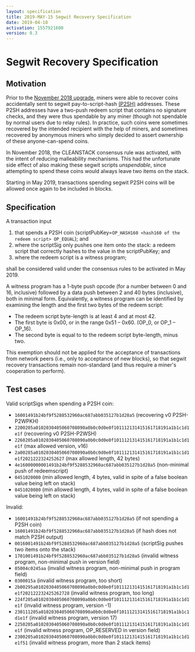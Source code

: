 ```yaml
---
layout: specification
title: 2019-MAY-15 Segwit Recovery Specification
date: 2019-04-10
activation: 1557921600
version: 0.3
---
```


Segwit Recovery Specification
===============================================

## Motivation
Prior to the [November 2018 upgrade](2018-nov-upgrade.md), miners were able to recover coins accidentally sent to segwit pay-to-script-hash [(P2SH)](https://github.com/bitcoin/bips/blob/master/bip-0016.mediawiki) addresses. These P2SH addresses have a two-push redeem script that contains no signature checks, and they were thus spendable by any miner (though not spendable by normal users due to relay rules). In practice, such coins were sometimes recovered by the intended recipient with the help of miners, and sometimes recovered by anonymous miners who simply decided to assert ownership of these anyone-can-spend coins.

In November 2018, the CLEANSTACK consensus rule was activated, with the intent of reducing malleability mechanisms. This had the unfortunate side effect of also making these segwit scripts *unspendable*, since attempting to spend these coins would always leave two items on the stack.

Starting in May 2019, transactions spending segwit P2SH coins will be allowed once again to be included in blocks.

## Specification
A transaction input
1. that spends a P2SH coin (scriptPubKey=`OP_HASH160 <hash160 of the redeem script> OP_EQUAL`); and
2. where the scriptSig only pushes one item onto the stack: a redeem script that correctly hashes to the value in the scriptPubKey; and
3. where the redeem script is a witness program;

shall be considered valid under the consensus rules to be activated in May 2019.

A witness program has a 1-byte push opcode (for a number between 0 and 16, inclusive) followed by a data push between 2 and 40 bytes (inclusive), both in minimal form.
Equivalently, a witness program can be identified by examining the length and the first two bytes of the redeem script:
* The redeem script byte-length is at least 4 and at most 42.
* The first byte is 0x00, or in the range 0x51 – 0x60. (OP_0, or OP_1 – OP_16).
* The second byte is equal to to the redeem script byte-length, minus two.

This exemption should not be applied for the acceptance of transactions from network peers (i.e., only to acceptance of new blocks), so that segwit recovery transactions remain non-standard (and thus require a miner's cooperation to perform).

## Test cases

Valid scriptSigs when spending a P2SH coin:

* `16001491b24bf9f5288532960ac687abb035127b1d28a5` (recovering v0 P2SH-P2WPKH)
* `2200205a0102030405060708090a0b0c0d0e0f101112131415161718191a1b1c1d1e1f` (recovering v0 P2SH-P2WSH)
* `2260205a0102030405060708090a0b0c0d0e0f101112131415161718191a1b1c1d1e1f` (max allowed version, v16)
* `2a00285a0102030405060708090a0b0c0d0e0f101112131415161718191a1b1c1d1e1f2021222324252627` (max allowed length, 42 bytes)
* `4e16000000001491b24bf9f5288532960ac687abb035127b1d28a5` (non-minimal push of redeemscript)
* `0451020000` (min allowed length, 4 bytes, valid in spite of a false boolean value being left on stack)
* `0451020080` (min allowed length, 4 bytes, valid in spite of a false boolean value being left on stack)

Invalid:

* `16001491b24bf9f5288532960ac687abb035127b1d28a5` (if not spending a P2SH coin)
* `16001491b24bf9f5288532960ac687abb035127b1d28a5` (if hash does not match P2SH output)
* `0016001491b24bf9f5288532960ac687abb035127b1d28a5` (scriptSig pushes two items onto the stack)
* `1701001491b24bf9f5288532960ac687abb035127b1d28a5` (invalid witness program, non-minimal push in version field)
* `05004c0245aa` (invalid witness program, non-minimal push in program field)
* `0300015a` (invalid witness program, too short)
* `2b00295a0102030405060708090a0b0c0d0e0f101112131415161718191a1b1c1d1e1f202122232425262728` (invalid witness program, too long)
* `224f205a0102030405060708090a0b0c0d0e0f101112131415161718191a1b1c1d1e1f` (invalid witness program, version -1)
* `230111205a0102030405060708090a0b0c0d0e0f101112131415161718191a1b1c1d1e1f` (invalid witness program, version 17)
* `2250205a0102030405060708090a0b0c0d0e0f101112131415161718191a1b1c1d1e1f` (invalid witness program, OP_RESERVED in version field)
* `2300205a0102030405060708090a0b0c0d0e0f101112131415161718191a1b1c1d1e1f51` (invalid witness program, more than 2 stack items)
